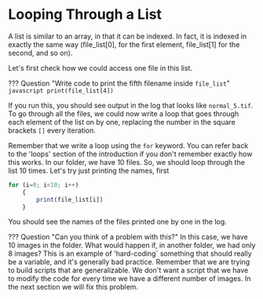 # Looping Through a List

A list is similar to an array, in that it can be indexed. In fact, it is indexed in exactly the same way (file_list[0], for the first element, file_list[1] for the second, and so on).

Let's first check how we could access one file in this list.

??? Question "Write code to print the fifth filename inside `file_list`"
    ```javascript
    print(file_list[4])
    ```

If you run this, you should see output in the log that looks like `normal_5.tif`. To go through all the files,  we could now write a loop that goes through each element of the list on by one, replacing the number in the square brackets `[]` every iteration.



Remember that we write a loop using the `for` keyword. You can refer back to the 'loops' section of the introduction if you don't remember exactly how this works. In our folder, we have 10 files. So, we should loop through the list 10 times. Let's try just printing the names, first

```javascript
for (i=0; i<10; i++)
    {
        print(file_list[i])
    }

```
You should see the names of the files printed one by one in the log.

??? Question "Can you think of a problem with this?"
    In this case, we have 10 images in the folder. What would happen if, in another folder, we had only 8 images? This is an example of 'hard-coding` something that should really be a variable, and it's generally bad practice. Remember that we are trying to build scripts that are generalizable. We don't want a script that we have to modify the code for every time we have a different number of images. In the next section we will fix this problem.
